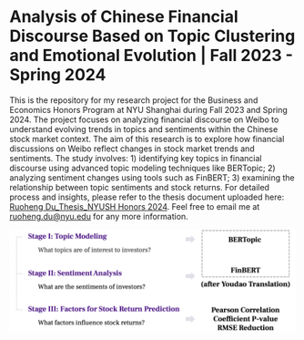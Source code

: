 # Analysis of Chinese Financial Discourse Based on Topic Clustering and Emotional Evolution | Fall 2023 - Spring 2024
This is the repository for my research project for the Business and Economics Honors Program at NYU Shanghai during Fall 2023 and Spring 2024. The project focuses on analyzing financial discourse on Weibo to understand evolving trends in topics and sentiments within the Chinese stock market context. The aim of this research is to explore how financial discussions on Weibo reflect changes in stock market trends and sentiments. The study involves: 1) identifying key topics in financial discourse using advanced topic modeling techniques like BERTopic; 2) analyzing sentiment changes using tools such as FinBERT; 3) examining the relationship between topic sentiments and stock returns. For detailed process and insights, please refer to the thesis document uploaded here: [Ruoheng Du_Thesis_NYUSH Honors 2024](./Ruoheng%20Du_Thesis_NYUSH%20Honors%202024.pdf). Feel free to email me at ruoheng.du@nyu.edu for any more information.

<img width="800" alt="methodology" src="https://github.com/ruoheng-du/topic-modeling-sentiment-analysis/raw/main/assets/methodology.png">
